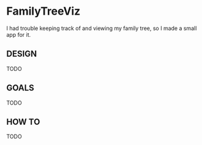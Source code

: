 # FamilyTreeViz

I had trouble keeping track of and viewing my family tree, so I made a small app for it.

## DESIGN
TODO
## GOALS
TODO
## HOW TO
TODO
